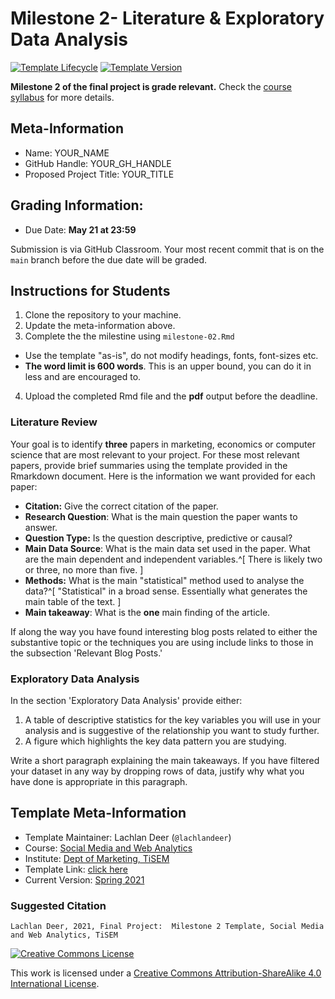 # Milestone 2- Literature & Exploratory Data Analysis

[![Template Lifecycle](https://img.shields.io/badge/lifecycle-maturing-blue.svg)](https://www.tidyverse.org/lifecycle/#maturing)
[![Template Version](https://img.shields.io/badge/version-2021-green.svg)]()

**Milestone 2 of the final project is grade relevant.**
Check the [course syllabus](https://tisem-digital-marketing.github.io/2021-smwa/assets/syllabus.pdf) for more details.

## Meta-Information 

* Name: YOUR_NAME
* GitHub Handle: YOUR_GH_HANDLE
* Proposed Project Title: YOUR_TITLE

## Grading Information:

* Due Date: **May 21 at 23:59**

Submission is via GitHub Classroom.
Your most recent commit that is on the `main` branch before the due date will be graded.

## Instructions for Students

1. Clone the repository to your machine.
2. Update the meta-information above.
3. Complete the the milestine using `milestone-02.Rmd`
  * Use the template "as-is", do not modify headings, fonts, font-sizes etc.
  * **The word limit is 600 words**. This is an upper bound, you can do it in less and are encouraged to.
4. Upload the completed Rmd file and the **pdf** output before the deadline.
  
### Literature Review

Your goal is to identify **three** papers in marketing, economics or computer science that are most relevant to your project.
For these most relevant papers, provide brief summaries using the template provided in the Rmarkdown document.
Here is the information we want provided for each paper:

* **Citation:** Give the correct citation of the paper.
* **Research Question**: What is the main question the paper wants to answer.
* **Question Type:** Is the question descriptive, predictive or causal?
* **Main Data Source**: What is the main data set used in the paper. What are the main dependent and independent variables.^[
  There is likely two or three, no more than five.
]
* **Methods:** What is the main "statistical" method used to analyse the data?^[
"Statistical" in a broad sense. Essentially what generates the main table of the text.
]
* **Main takeaway**: What is the **one** main finding of the article.

If along the way you have found interesting blog posts related to either the substantive topic or the techniques you are using include links to those in the subsection 'Relevant Blog Posts.'

### Exploratory Data Analysis

In the section 'Exploratory Data Analysis' provide either:

1. A table of descriptive statistics for the key variables you will use in your analysis and is suggestive of the relationship you want to study further.
2. A figure which highlights the key data pattern you are studying.

Write a short paragraph explaining the main takeaways. 
If you have filtered your dataset in any way by dropping rows of data, justify why what you have done is appropriate in this paragraph. 

## Template Meta-Information

*   Template Maintainer: Lachlan Deer (`@lachlandeer`)
*   Course: [Social Media and Web Analytics](https://github.com/tisem-digital-marketing)
*   Institute: [Dept of Marketing, TiSEM](https://www.tilburguniversity.edu/about/schools/economics-and-management/organization/departments/marketing)
*   Template Link: [click here]()
*   Current Version: [Spring 2021](https://tisem-digital-marketing.github.io/2021-smwa/)

### Suggested Citation

```
Lachlan Deer, 2021, Final Project:  Milestone 2 Template, Social Media and Web Analytics, TiSEM
```

<a rel="license" href="http://creativecommons.org/licenses/by-sa/4.0/"><img alt="Creative Commons License" style="border-width:0" src="https://i.creativecommons.org/l/by-sa/4.0/88x31.png" /></a><br />

This work is licensed under a <a rel="license" href="http://creativecommons.org/licenses/by-sa/4.0/">Creative Commons Attribution-ShareAlike 4.0 International License</a>.